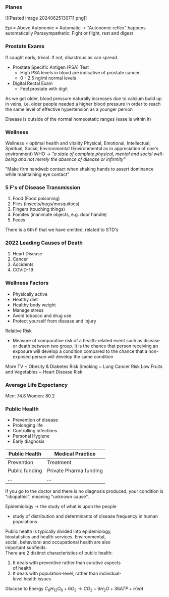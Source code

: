### Planes
![[Pasted image 20240625130711.png]]


Epi = Above
Autonomic = Automatic $\rightarrow$ "Autonomic reflex" happens automatically
Parasympathetic: Fight or flight, rest and digest

### Prostate Exams
If caught early, trivial. If not, disastrous as can spread.
* Prostate Specific Antigen (PSA) Test
	* High PSA levels in blood are indicative of prostate cancer
	* 0 - 2.5 ng/ml normal levels
* Digital Rectal Exam
	* Feel prostate with digit


As we get older, blood pressure naturally increases due to calcium build up in veins, i.e. older people needed a higher blood pressure in order to reach the same level of effective hypertension as a younger person

Disease is outside of the normal homeostatic ranges (ease is within it)

### Wellness
Wellness = optimal health and vitality
Physical, Emotional, Intellectual, Spiritual, Social, Environmental
	(Environmental as in appreciation of one's environment)
WHO $\rightarrow$ *"a state of complete physical, mental and social well-being and not merely the absence of disease or infirmity"*

"Make firm handweb contact when shaking hands to assert dominance while maintaining eye contact"

### 5 F's of Disease Transmission
1. Food (Food poisoning)
2. Flies (insects/bugs/mosquitoes)
3. Fingers (touching things)
4. Fomites (inanimate objects, e.g. door handle)
5. Feces

There is a 6th F that we have omitted, related to STD's

### 2022 Leading Causes of Death
1. Heart Disease
2. Cancer
3. Accidents
4. COVID-19

### Wellness Factors
* Physically active
* Healthy diet
* Healthy body weight
* Manage stress 
* Avoid tobacco and drug use
* Protect yourself from disease and injury

Relative Risk
* Measure of comparative risk of a health-related event such as disease or death between two group. It is the chance that person receiving an exposure will develop a condition compared to the chance that a non-exposed person will develop the same condition

More TV ~ Obesity & Diabetes Risk
Smoking ~ Lung Cancer Risk
Low Fruits and Vegetables ~ Heart Disease Risk

### Average Life Expectancy
Men: 74.8
Women: 80.2

### Public Health
* Prevention of disease
* Prolonging life
* Controlling infections
* Personal Hygiene
* Early diagnosis


| Public Health  | Medical Practice       |
| -------------- | ---------------------- |
| Prevention     | Treatment              |
| Public funding | Private Pharma funding |
| ...            | ...                    |

If you go to the doctor and there is no diagnosis produced, your condition is "idiopathic", meaning "unknown cause".

Epidemiology $\rightarrow$ the study of what is upon the people 
* study of distribution and determinants of disease frequency in human populations

Public health is typically divided into epidemiology,  
biostatistics and health services. Environmental,  
social, behavioral and occupational health are also  
important subfields.  
There are 2 distinct characteristics of public health:  
1. It deals with preventive rather than curative aspects  
of health  
2. It deals with population-level, rather than individual-  
level health issues

Glucose to Energy
$C_6 H_{12} O_6 + 6 O_2 \rightarrow CO_2 + 6 H_2 O + 36ATP + Heat$



